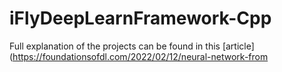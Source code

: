 # iFlyDeepLearnFramework-Cpp

Full explanation of the projects can be found in this [article](https://foundationsofdl.com/2022/02/12/neural-network-from